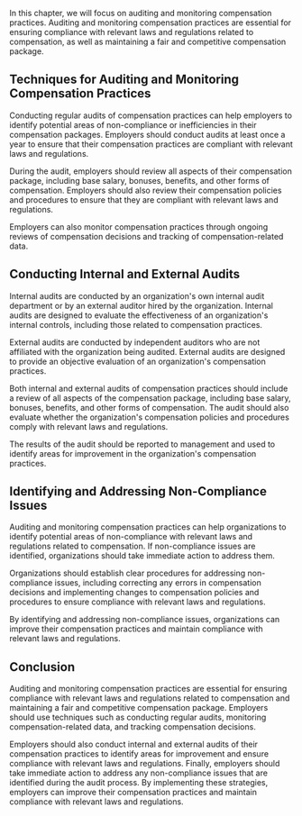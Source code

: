 
In this chapter, we will focus on auditing and monitoring compensation practices. Auditing and monitoring compensation practices are essential for ensuring compliance with relevant laws and regulations related to compensation, as well as maintaining a fair and competitive compensation package.

Techniques for Auditing and Monitoring Compensation Practices
-------------------------------------------------------------

Conducting regular audits of compensation practices can help employers to identify potential areas of non-compliance or inefficiencies in their compensation packages. Employers should conduct audits at least once a year to ensure that their compensation practices are compliant with relevant laws and regulations.

During the audit, employers should review all aspects of their compensation package, including base salary, bonuses, benefits, and other forms of compensation. Employers should also review their compensation policies and procedures to ensure that they are compliant with relevant laws and regulations.

Employers can also monitor compensation practices through ongoing reviews of compensation decisions and tracking of compensation-related data.

Conducting Internal and External Audits
---------------------------------------

Internal audits are conducted by an organization's own internal audit department or by an external auditor hired by the organization. Internal audits are designed to evaluate the effectiveness of an organization's internal controls, including those related to compensation practices.

External audits are conducted by independent auditors who are not affiliated with the organization being audited. External audits are designed to provide an objective evaluation of an organization's compensation practices.

Both internal and external audits of compensation practices should include a review of all aspects of the compensation package, including base salary, bonuses, benefits, and other forms of compensation. The audit should also evaluate whether the organization's compensation policies and procedures comply with relevant laws and regulations.

The results of the audit should be reported to management and used to identify areas for improvement in the organization's compensation practices.

Identifying and Addressing Non-Compliance Issues
------------------------------------------------

Auditing and monitoring compensation practices can help organizations to identify potential areas of non-compliance with relevant laws and regulations related to compensation. If non-compliance issues are identified, organizations should take immediate action to address them.

Organizations should establish clear procedures for addressing non-compliance issues, including correcting any errors in compensation decisions and implementing changes to compensation policies and procedures to ensure compliance with relevant laws and regulations.

By identifying and addressing non-compliance issues, organizations can improve their compensation practices and maintain compliance with relevant laws and regulations.

Conclusion
----------

Auditing and monitoring compensation practices are essential for ensuring compliance with relevant laws and regulations related to compensation and maintaining a fair and competitive compensation package. Employers should use techniques such as conducting regular audits, monitoring compensation-related data, and tracking compensation decisions.

Employers should also conduct internal and external audits of their compensation practices to identify areas for improvement and ensure compliance with relevant laws and regulations. Finally, employers should take immediate action to address any non-compliance issues that are identified during the audit process. By implementing these strategies, employers can improve their compensation practices and maintain compliance with relevant laws and regulations.
